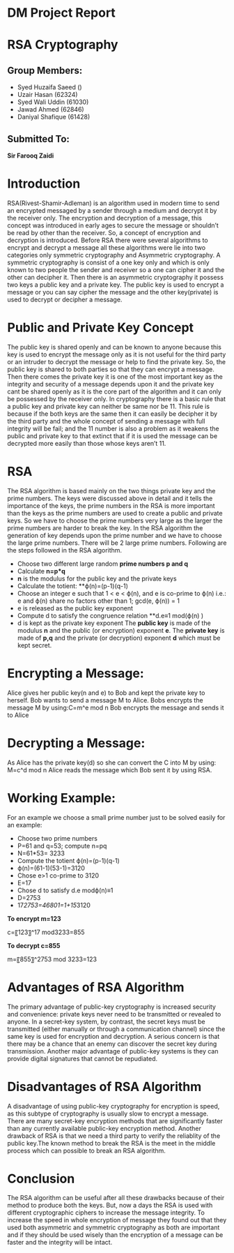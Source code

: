 # **DM Project Report**
# RSA Cryptography

## Group Members:

- Syed Huzaifa Saeed ()
- Uzair Hasan (62324)
- Syed Wali Uddin (61030)
- Jawad Ahmed (62846)
- Daniyal Shafique (61428)

## Submitted To:
**Sir Farooq Zaidi**

# Introduction
RSA(Rivest-Shamir-Adleman) is an algorithm used in modern time to send an encrypted messaged by a sender through a medium and decrypt it by the receiver only. The encryption and decryption of a message, this concept was introduced in early ages to secure the message or shouldn’t be read by other than the receiver. So, a concept of encryption and decryption is introduced. Before RSA there were several algorithms to encrypt and decrypt a message all these algorithms were lie into two categories only symmetric cryptography and Asymmetric cryptography. A symmetric cryptography is consist of a one key only and which is only known to two people the sender and receiver so a one can cipher it and the other can decipher it. Then there is an asymmetric cryptography it possess two keys a public key and a private key. The public key is used to encrypt a message or you can say cipher the message and the other key(private) is used to decrypt or decipher a message.

# Public and Private Key Concept
The public key is shared openly and can be known to anyone because this key is used to encrypt the message only as it is not useful for the third party or an intruder to decrypt the message or help to find the private key. So, the public key is shared to both parties so that they can encrypt a message. Then there comes the private key it is one of the most important key as the integrity and security of a message depends upon it and the private key cant be shared openly as it is the core part of the algorithm and it can only be possessed by the receiver only. In cryptography there is a basic rule that a public key and private key can neither be same nor be 11. This rule is because if the both keys are the same then it can easily be decipher it by the third party and the whole concept of sending a message with full integrity will be fail; and the 11 number is also a problem as it weakens the public and private key to that extinct that if it is used the message can be decrypted more easily than those whose keys aren’t 11.

# RSA
The RSA algorithm is based mainly on the two things private key and the prime numbers. The keys were discussed above in detail and it tells the importance of the keys, the prime numbers in the RSA is more important than the keys as the prime numbers are used to create a public and private keys. So we have to choose the prime numbers very large as the larger the prime numbers are harder to break the key. In the RSA algorithm the generation of key depends upon the prime number and we have to choose the large prime numbers. There will be 2 large prime numbers. Following are the steps followed in the RSA algorithm.
-	Choose two different large random **prime numbers p and q**
-	Calculate **n=p*q**
- **n** is the modulus for the public key and the private keys
-	Calculate the totient: **ϕ(n)=(p-1)(q-1)
-	Choose an integer  e such that 1 <  e <  ϕ(n), and  e is co-prime to ϕ(n) i.e.: e and  ϕ(n) share no factors other than 1; gcd(e, ϕ(n)) = 1
-	e is released as the public key exponent
- Compute d to satisfy the congruence relation **d.e≡1  mod(ϕ(n) )
- d is kept as the private key exponent
The **public key** is made of the modulus **n** and the public (or encryption) exponent **e**.
The **private key** is made of **p,q** and the private (or decryption) exponent **d** which must be kept secret.

# Encrypting a Message:
Alice gives her public key(n and e) to Bob and kept the private key to herself. Bob wants to send a message M to Alice. Bobs encrypts the message M by using:C=m^e  mod n
Bob encrypts the message and sends it to Alice
# Decrypting a Message: 
As Alice has the private key(d) so she can convert the C into M by using: M=c^d mod n
Alice reads the message which Bob sent it by using RSA.
# Working Example:
For an example we choose a small prime number just to be solved easily for an example:
-	Choose two prime numbers
-	P=61 and q=53; compute n=pq
-	N=61*53= 3233
-	Compute the totient ϕ(n)=(p-1)(q-1)
-	ϕ(n)=(61-1)(53-1)=3120
-	Chose e>1 co-prime to 3120
-	E=17
-	Chose d to satisfy d.e modϕ(n)≡1
-	D=2753
-	17*2753=46801=1+15*3120

**To encrypt m=123**

c=〖123〗^17 mod3233=855

**To decrypt c=855**

m=〖855〗^2753 mod 3233=123

# Advantages of RSA Algorithm
The primary advantage of public-key cryptography is increased security and convenience: private keys never need to be transmitted or revealed to anyone.  In a secret-key system, by contrast, the secret keys must be transmitted (either manually or through a communication channel) since the same key is used for encryption and decryption.  A serious concern is that there may be a chance that an enemy can discover the secret key during transmission. Another major advantage of public-key systems is they can provide digital signatures that cannot be repudiated.

# Disadvantages of RSA Algorithm
A disadvantage of using public-key cryptography for encryption is speed, as this subtype of cryptography is usually slow to encrypt a message. There are many secret-key encryption methods that are significantly faster than any currently available public-key encryption method. Another drawback of RSA is that we need a third party to verify the reliablity of the public key.The known method to break the RSA is the meet in the middle process which can possible to break an RSA algorithm.


# Conclusion
The RSA algorithm can be useful after all these drawbacks because of their method to produce both the keys. But, now a days the RSA is used with different cryptographic ciphers to increase the message integrity. To increase the speed in whole encryption of message they found out that they used both asymmetric and symmetric cryptography as both are important and if they should be used wisely than the encryption of a message can be faster and the integrity will be intact.
